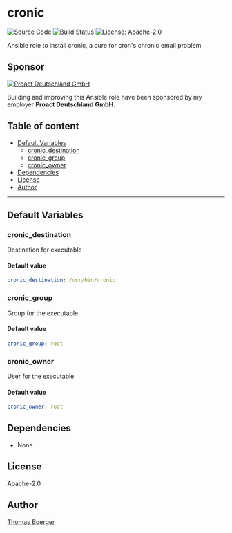 # cronic

[![Source Code](https://img.shields.io/badge/github-source%20code-blue?logo=github&logoColor=white)](https://github.com/rolehippie/cronic) [![Build Status](https://img.shields.io/drone/build/rolehippie/cronic/master?logo=drone)](https://cloud.drone.io/rolehippie/cronic) [![License: Apache-2.0](https://img.shields.io/github/license/rolehippie/cronic)](https://github.com/rolehippie/cronic/blob/master/LICENSE) 

Ansible role to install cronic, a cure for cron's chronic email problem 

## Sponsor 

[![Proact Deutschland GmbH](https://proact.eu/wp-content/uploads/2020/03/proact-logo.png)](https://proact.eu) 

Building and improving this Ansible role have been sponsored by my employer **Proact Deutschland GmbH**.

## Table of content

* [Default Variables](#default-variables)
  * [cronic_destination](#cronic_destination)
  * [cronic_group](#cronic_group)
  * [cronic_owner](#cronic_owner)
* [Dependencies](#dependencies)
* [License](#license)
* [Author](#author)

---

## Default Variables

### cronic_destination

Destination for executable

#### Default value

```YAML
cronic_destination: /usr/bin/cronic
```

### cronic_group

Group for the executable

#### Default value

```YAML
cronic_group: root
```

### cronic_owner

User for the executable

#### Default value

```YAML
cronic_owner: root
```

## Dependencies

* None

## License

Apache-2.0

## Author

[Thomas Boerger](https://github.com/tboerger)

